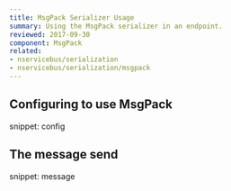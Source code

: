 ```yaml
---
title: MsgPack Serializer Usage
summary: Using the MsgPack serializer in an endpoint.
reviewed: 2017-09-30
component: MsgPack
related:
- nservicebus/serialization
- nservicebus/serialization/msgpack
---
```



## Configuring to use MsgPack

snippet: config


## The message send

snippet: message
